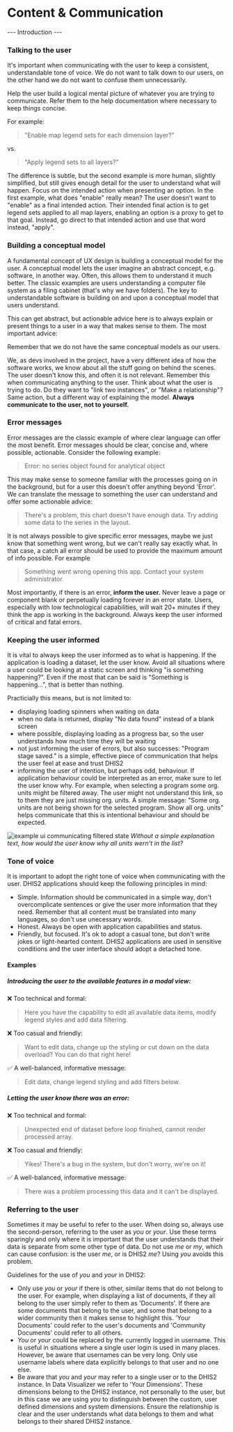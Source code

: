 # Content & Communication

--- Introduction ---


### Talking to the user

It's important when communicating with the user to keep a consistent, understandable tone of voice. We do not want to talk down to our users, on the other hand we do not want to confuse them unnecessarily.

Help the user build a logical mental picture of whatever you are trying to communicate. Refer them to the help documentation where necessary to keep things concise.

For example:

>"Enable map legend sets for each dimension layer?"

vs.

>"Apply legend sets to all layers?"

The difference is subtle, but the second example is more human, slightly simplified, but still gives enough detail for the user to understand what will happen. Focus on the intended action when presenting an option. In the first example, what does "enable" really mean? The user doesn't want to "enable" as a final intended action. Their intended final action is to get legend sets applied to all map layers, enabling an option is a proxy to get to that goal. Instead, go direct to that intended action and use that word instead, "apply".

### Building a conceptual model

A fundamental concept of UX design is building a conceptual model for the user. A conceptual model lets the user imagine an abstract concept, e.g. software, in another way. Often, this allows them to understand it much better. The classic examples are users understanding a computer file system as a filing cabinet (that's why we have folders). The key to understandable software is building on and upon a conceptual model that users understand.

This can get abstract, but actionable advice here is to always explain or present things to a user in a way that makes sense to them. The most important advice:

Remember that we do not have the same conceptual models as our users.

We, as devs involved in the project, have a very different idea of how the software works, we know about all the stuff going on behind the scenes. The user doesn't know this, and often it is not relevant. Remember this when communicating anything to the user. Think about what the user is trying to do. Do they want to "link two instances", or "Make a relationship"? Same action, but a different way of explaining the model. **Always communicate to the user, not to yourself.**

### Error messages

Error messages are the classic example of where clear language can offer the most benefit. Error messages should be clear, concise and, where possible, actionable. Consider the following example:

> Error: no series object found for analytical object

This may make sense to someone familiar with the processes going on in the background, but for a user this doesn't offer anything beyond 'Error'. We can translate the message to something the user can understand and offer some actionable advice:

> There's a problem, this chart doesn't have enough data. Try adding some data to the series in the layout.

It is not always possible to give specific error messages, maybe we just know that something went wrong, but we can't really say exactly what. In that case, a catch all error should be used to provide the maximum amount of info possible. For example

> Something went wrong opening this app. Contact your system administrator.

Most importantly, if there is an error, **inform the user.** Never leave a page or component blank or perpetually loading forever in an error state. Users, especially with low technological capabilities, will wait 20+ minutes if they think the app is working in the background. Always keep the user informed of critical and fatal errors.

### Keeping the user informed

It is vital to always keep the user informed as to what is happening. If the application is loading a dataset, let the user know. Avoid all situations where a user could be looking at a static screen and thinking "is something happening?". Even if the most that can be said is "Something is happening...", that is better than nothing.

Practicially this means, but is not limited to:

- displaying loading spinners when waiting on data
- when no data is returned, display "No data found" instead of a blank screen
- where possible, displaying loading as a progress bar, so the user understands how much time they will be waiting
- not just informing the user of errors, but also successes: "Program stage saved." is a simple, effective piece of communication that helps the user feel at ease and trust DHIS2
- informing the user of intention, but perhaps odd, behaviour. If application behaviour could be interpreted as an error, make sure to let the user know why. For example, when selecting a program some org. units might be filtered away. The user might not understand this link, so to them they are just missing org. units. A simple message: "Some org. units are not being shown for the selected program. Show all org. units" helps communicate that this is intentional behaviour and should be expected.

![example ui communicating filtered state](../images/filtered-information.jpg)
*Without a simple explanation text, how would the user know why all units wern't in the list?*

### Tone of voice
It is important to adopt the right tone of voice when communicating with the user. DHIS2 applications should keep the following principles in mind:
* Simple. Information should be communicated in a simple way, don't overcomplicate sentences or give the user more information that they need. Remember that all content must be translated into many languages, so don't use unecessary words.
* Honest. Always be open with application capabilities and status.
* Friendly, but focused. It's ok to adopt a casual tone, but don't write jokes or light-hearted content. DHIS2 applications are used in sensitive conditions and the user interface should adopt a detached tone.

#### Examples
##### Introducing the user to the available features in a modal view:

❌ Too technical and formal:
> Here you have the capability to edit all available data items, modify legend styles and add data filtering.

❌ Too casual and friendly:
> Want to edit data, change up the styling or cut down on the data overload? You can do that right here!

✅ A well-balanced, informative message:
> Edit data, change legend styling and add filters below.

##### Letting the user know there was an error:

❌ Too technical and formal:
> Unexpected end of dataset before loop finished, cannot render processed array.

❌ Too casual and friendly:
> Yikes! There's a bug in the system, but don't worry, we're on it!

✅ A well-balanced, informative message:
> There was a problem processing this data and it can't be displayed.


### Referring to the user

Sometimes it may be useful to refer to the user. When doing so, always use the second-person, referring to the user as _you_ or _your_. Use these terms sparingly and only where it is important that the user understands that their data is separate from some other type of data. Do not use _me_ or _my_, which can cause confusion: is the user _me_, or is DHIS2 _me_? Using _you_ avoids this problem.

Guidelines for the use of _you_ and _your_ in DHIS2:

- Only use _you_ or _your_ if there is other, similar items that do not belong to the user. For example, when displaying a list of documents, if they all belong to the user simply refer to them as 'Documents'. If there are some documents that belong to the user, and some that belong to a wider community then it makes sense to highlight this. 'Your Documents' could refer to the user's documents and 'Community Documents' could refer to all others.
- _You_ or _your_ could be replaced by the currently logged in username. This is useful in situations where a single user login is used in many places. However, be aware that usernames can be very long. Only use username labels where data explicitly belongs to that user and no one else.
- Be aware that _you_ and _your_ may refer to a single user or to the DHIS2 instance. In Data Visualizer we refer to 'Your Dimensions'. These dimensions belong to the DHIS2 instance, not personally to the user, but in this case we are using _you_ to distinguish between the custom, user defined dimensions and system dimensions. Ensure the relationship is clear and the user understands what data belongs to them and what belongs to their shared DHIS2 instance.
